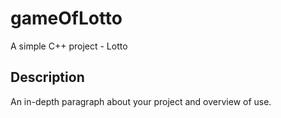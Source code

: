 # gameOfLotto
A simple C++ project - Lotto
## Description
An in-depth paragraph about your project and overview of use.
